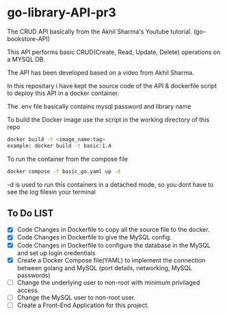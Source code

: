 # go-library-API-pr3
The CRUD API basically from the Akhil Sharma's Youtube tutorial. (go-bookstore-API)

This API performs basic CRUD(Create, Read, Update, Delete) operations on a MYSQL DB.

The API has been developed based on a video from Akhil Sharma. 

In this repositary i have kept the source code of the API & dockerfile script to deploy this API in a docker container.

The .env file basically contains mysql password and library name

To build the Docker image use the script in the working directory of this repo
```.sh
docker build -t <image_name:tag>
example: docker build -t basic:1.4
```

To run the container from the compose file
```.sh
docker compose -f basic_go.yaml up -d 
```
-d is used to run this containers in a detached mode, so you dont have to see the log filesin your terminal

## To Do LIST

- [x] Code Changes in Dockerfile to copy all the source file to the docker.
- [x] Code Changes in Dockerfile to give the MySQL config.
- [x] Code Changes in Dockerfile to configure the database in the MySQL and set up login credentials
- [x] Create a Docker Compose file(YAML) to implement the connection between golang and MySQL (port details, networking, MySQL passwords)
- [ ] Change the underlying user to non-root with minimum privilaged access.
- [ ] Change the MySQL user to non-root user.
- [ ] Create a Front-End Application for this project. 
